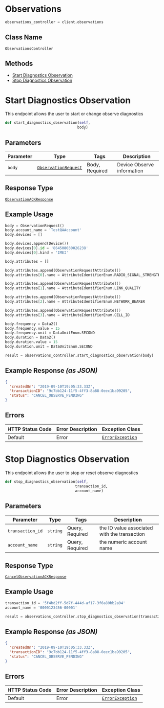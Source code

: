 # Observations

```python
observations_controller = client.observations
```

## Class Name

`ObservationsController`

## Methods

* [Start Diagnostics Observation](../../doc/controllers/observations.md#start-diagnostics-observation)
* [Stop Diagnostics Observation](../../doc/controllers/observations.md#stop-diagnostics-observation)


# Start Diagnostics Observation

This endpoint allows the user to start or change observe diagnostics

```python
def start_diagnostics_observation(self,
                                 body)
```

## Parameters

| Parameter | Type | Tags | Description |
|  --- | --- | --- | --- |
| `body` | [`ObservationRequest`](../../doc/models/observation-request.md) | Body, Required | Device Observe information |

## Response Type

[`ObservationACKResponse`](../../doc/models/observation-ack-response.md)

## Example Usage

```python
body = ObservationRequest()
body.account_name = 'TestQAAccount'
body.devices = []

body.devices.append(Device())
body.devices[0].id = '864508030026238'
body.devices[0].kind = 'IMEI'

body.attributes = []

body.attributes.append(ObservationRequestAttribute())
body.attributes[0].name = AttributeIdentifierEnum.RADIO_SIGNAL_STRENGTH

body.attributes.append(ObservationRequestAttribute())
body.attributes[1].name = AttributeIdentifierEnum.LINK_QUALITY

body.attributes.append(ObservationRequestAttribute())
body.attributes[2].name = AttributeIdentifierEnum.NETWORK_BEARER

body.attributes.append(ObservationRequestAttribute())
body.attributes[3].name = AttributeIdentifierEnum.CELL_ID

body.frequency = Data2()
body.frequency.value = 15
body.frequency.unit = DataUnitEnum.SECOND
body.duration = Data2()
body.duration.value = 15
body.duration.unit = DataUnitEnum.SECOND

result = observations_controller.start_diagnostics_observation(body)
```

## Example Response *(as JSON)*

```json
{
  "createdOn": "2019-09-10T19:05:33.33Z",
  "transactionID": "9c7bb124-11f5-4ff3-8a88-0eec1ba99205",
  "status": "CANCEL_OBSERVE_PENDING"
}
```

## Errors

| HTTP Status Code | Error Description | Exception Class |
|  --- | --- | --- |
| Default | Error | [`ErrorException`](../../doc/models/error-exception.md) |


# Stop Diagnostics Observation

This endpoint allows the user to stop or reset observe diagnostics

```python
def stop_diagnostics_observation(self,
                                transaction_id,
                                account_name)
```

## Parameters

| Parameter | Type | Tags | Description |
|  --- | --- | --- | --- |
| `transaction_id` | `string` | Query, Required | the ID value associated with the transaction |
| `account_name` | `string` | Query, Required | the numeric account name |

## Response Type

[`CancelObservationACKResponse`](../../doc/models/cancel-observation-ack-response.md)

## Example Usage

```python
transaction_id = '5f4bd2ff-5d7f-444d-af17-3f6a80bb2a94'
account_name = '0000123456-00001'

result = observations_controller.stop_diagnostics_observation(transaction_id, account_name)
```

## Example Response *(as JSON)*

```json
{
  "createdOn": "2019-09-10T19:05:33.33Z",
  "transactionID": "9c7bb124-11f5-4ff3-8a88-0eec1ba99205",
  "status": "CANCEL_OBSERVE_PENDING"
}
```

## Errors

| HTTP Status Code | Error Description | Exception Class |
|  --- | --- | --- |
| Default | Error | [`ErrorException`](../../doc/models/error-exception.md) |

